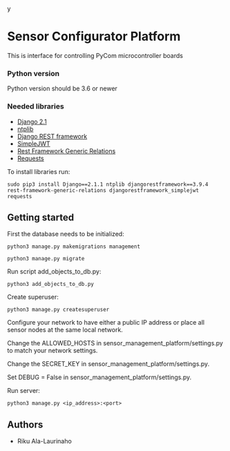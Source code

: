 y
# Sensor Configurator Platform

This is interface for controlling PyCom microcontroller boards

### Python version

Python version should be 3.6 or newer

### Needed libraries

* [Django 2.1](https://www.djangoproject.com/) 
* [ntplib](https://pypi.org/project/ntplib/)
* [Django REST framework](https://www.django-rest-framework.org/)
* [SimpleJWT](https://github.com/davesque/django-rest-framework-simplejwt) 
* [Rest Framework Generic Relations](https://github.com/Ian-Foote/rest-framework-generic-relations)
* [Requests](http://docs.python-requests.org/en/master/)

To install libraries run:

```
sudo pip3 install Django==2.1.1 ntplib djangorestframework==3.9.4 rest-framework-generic-relations djangorestframework_simplejwt requests
```

## Getting started

First the database needs to be initialized:
```
python3 manage.py makemigrations management

python3 manage.py migrate
```

Run script add_objects_to_db.py:
```
python3 add_objects_to_db.py
```
Create superuser:
```
python3 manage.py createsuperuser
```

Configure your network to have either a public IP address or place all sensor nodes at the same local network.

Change the ALLOWED_HOSTS in sensor_management_platform/settings.py to match your network settings.

Change the SECRET_KEY in sensor_management_platform/settings.py.

Set DEBUG = False in sensor_management_platform/settings.py.

Run server:
```
python3 manage.py <ip_address>:<port>
```


## Authors

* Riku Ala-Laurinaho